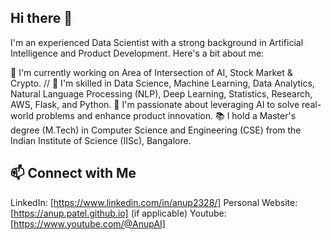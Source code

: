 ## Hi there 👋

I'm an experienced Data Scientist with a strong background in Artificial Intelligence and Product Development. Here's a bit about me:

🔭 I'm currently working on Area of Intersection of AI, Stock Market & Crypto. //
🌱 I'm skilled in Data Science, Machine Learning, Data Analytics, Natural Language Processing (NLP), Deep Learning, Statistics, Research, AWS, Flask, and Python.
👯 I'm passionate about leveraging AI to solve real-world problems and enhance product innovation.
📚 I hold a Master's degree (M.Tech) in Computer Science and Engineering (CSE) from the Indian Institute of Science (IISc), Bangalore.

## 📫 Connect with Me
LinkedIn: [https://www.linkedin.com/in/anup2328/]
Personal Website: [https://anup.patel.github.io] (if applicable)
Youtube: [https://www.youtube.com/@AnupAI]
